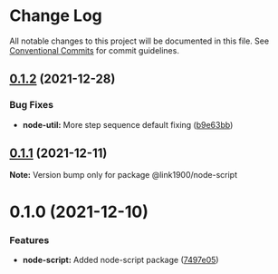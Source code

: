 # Change Log

All notable changes to this project will be documented in this file.
See [Conventional Commits](https://conventionalcommits.org) for commit guidelines.

<a name="0.1.2"></a>
## [0.1.2](https://github.com/projects/link1900/repos/link1900/compare/diff?targetBranch=refs%2Ftags%2F@link1900/node-script@0.1.1&sourceBranch=refs%2Ftags%2F@link1900/node-script@0.1.2) (2021-12-28)


### Bug Fixes

* **node-util:** More step sequence default fixing ([b9e63bb](https://github.com/projects/link1900/repos/link1900/commits/b9e63bb))





<a name="0.1.1"></a>
## [0.1.1](https://github.com/projects/link1900/repos/link1900/compare/diff?targetBranch=refs%2Ftags%2F@link1900/node-script@0.1.0&sourceBranch=refs%2Ftags%2F@link1900/node-script@0.1.1) (2021-12-11)

**Note:** Version bump only for package @link1900/node-script





<a name="0.1.0"></a>
# 0.1.0 (2021-12-10)


### Features

* **node-script:** Added node-script package ([7497e05](https://github.com/projects/link1900/repos/link1900/commits/7497e05))
